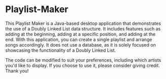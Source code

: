 # Playlist-Maker
This Playlist Maker is a Java-based desktop application that demonstrates the use of a Doubly Linked List data structure. 
It includes features such as adding at the beginning, adding at a specific position, and adding at the end.
With this application, you can create a single playlist and arrange songs accordingly.
It does not use a database, as it is solely focused on showcasing the functionality of a Doubly Linked List.

The code can be modified to suit your preferences, including which artists you'd like to display.
If you choose to use it, please consider giving credit. Thank you!

